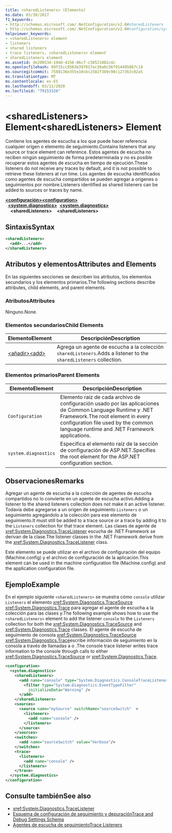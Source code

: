 ```yaml
---
title: <sharedListeners> (Elemento)
ms.date: 03/30/2017
f1_keywords:
- http://schemas.microsoft.com/.NetConfiguration/v2.0#sharedListeners
- http://schemas.microsoft.com/.NetConfiguration/v2.0#configuration/system.diagnostics/sharedListeners
helpviewer_keywords:
- <sharedListeners> element
- listeners
- shared listeners
- trace listeners, <sharedListeners> element
- sharedListeners element
ms.assetid: de200534-19dd-4156-86cf-c50521802c4c
ms.openlocfilehash: 69f15cc9583b397017ac30a0c567914495867c18
ms.sourcegitcommit: 7588136e355e10cbc2582f389c90c127363c02a5
ms.translationtype: MT
ms.contentlocale: es-ES
ms.lasthandoff: 03/12/2020
ms.locfileid: "79153326"
---
```

# <a name="sharedlisteners-element"></a><span data-ttu-id="64114-102">\<sharedListeners> Element</span><span class="sxs-lookup"><span data-stu-id="64114-102">\<sharedListeners> Element</span></span>
<span data-ttu-id="64114-103">Contiene los agentes de escucha a los que puede hacer referencia cualquier origen o elemento de seguimiento.</span><span class="sxs-lookup"><span data-stu-id="64114-103">Contains listeners that any source or trace element can reference.</span></span>  <span data-ttu-id="64114-104">Estos agentes de escucha no reciben ningún seguimiento de forma predeterminada y no es posible recuperar estos agentes de escucha en tiempo de ejecución.</span><span class="sxs-lookup"><span data-stu-id="64114-104">These listeners do not receive any traces by default, and it is not possible to retrieve these listeners at run time.</span></span> <span data-ttu-id="64114-105">Los agentes de escucha identificados como agentes de escucha compartidos se pueden agregar a orígenes o seguimientos por nombre.</span><span class="sxs-lookup"><span data-stu-id="64114-105">Listeners identified as shared listeners can be added to sources or traces by name.</span></span>  
  
[<span data-ttu-id="64114-106">**\<configuración>**</span><span class="sxs-lookup"><span data-stu-id="64114-106">**\<configuration>**</span></span>](../configuration-element.md)  
<span data-ttu-id="64114-107">&nbsp;&nbsp;[**\<system.diagnostics>**](system-diagnostics-element.md)</span><span class="sxs-lookup"><span data-stu-id="64114-107">&nbsp;&nbsp;[**\<system.diagnostics>**](system-diagnostics-element.md)</span></span>  
<span data-ttu-id="64114-108">&nbsp;&nbsp;&nbsp;&nbsp;**\<sharedListeners>**</span><span class="sxs-lookup"><span data-stu-id="64114-108">&nbsp;&nbsp;&nbsp;&nbsp;**\<sharedListeners>**</span></span>  
  
## <a name="syntax"></a><span data-ttu-id="64114-109">Sintaxis</span><span class="sxs-lookup"><span data-stu-id="64114-109">Syntax</span></span>  
  
```xml  
<sharedListeners>
  <add>...</add>  
</sharedListeners>  
```  
  
## <a name="attributes-and-elements"></a><span data-ttu-id="64114-110">Atributos y elementos</span><span class="sxs-lookup"><span data-stu-id="64114-110">Attributes and Elements</span></span>  
 <span data-ttu-id="64114-111">En las siguientes secciones se describen los atributos, los elementos secundarios y los elementos primarios.</span><span class="sxs-lookup"><span data-stu-id="64114-111">The following sections describe attributes, child elements, and parent elements.</span></span>  
  
### <a name="attributes"></a><span data-ttu-id="64114-112">Atributos</span><span class="sxs-lookup"><span data-stu-id="64114-112">Attributes</span></span>  
 <span data-ttu-id="64114-113">Ninguno.</span><span class="sxs-lookup"><span data-stu-id="64114-113">None.</span></span>  
  
### <a name="child-elements"></a><span data-ttu-id="64114-114">Elementos secundarios</span><span class="sxs-lookup"><span data-stu-id="64114-114">Child Elements</span></span>  
  
|<span data-ttu-id="64114-115">Elemento</span><span class="sxs-lookup"><span data-stu-id="64114-115">Element</span></span>|<span data-ttu-id="64114-116">Descripción</span><span class="sxs-lookup"><span data-stu-id="64114-116">Description</span></span>|  
|-------------|-----------------|  
|[<span data-ttu-id="64114-117">\<añadir></span><span class="sxs-lookup"><span data-stu-id="64114-117">\<add></span></span>](add-element-for-listeners-for-trace.md)|<span data-ttu-id="64114-118">Agrega un agente de escucha a la colección `sharedListeners`.</span><span class="sxs-lookup"><span data-stu-id="64114-118">Adds a listener to the `sharedListeners` collection.</span></span>|  
  
### <a name="parent-elements"></a><span data-ttu-id="64114-119">Elementos primarios</span><span class="sxs-lookup"><span data-stu-id="64114-119">Parent Elements</span></span>  
  
|<span data-ttu-id="64114-120">Elemento</span><span class="sxs-lookup"><span data-stu-id="64114-120">Element</span></span>|<span data-ttu-id="64114-121">Descripción</span><span class="sxs-lookup"><span data-stu-id="64114-121">Description</span></span>|  
|-------------|-----------------|  
|`Configuration`|<span data-ttu-id="64114-122">Elemento raíz de cada archivo de configuración usado por las aplicaciones de Common Language Runtime y .NET Framework.</span><span class="sxs-lookup"><span data-stu-id="64114-122">The root element in every configuration file used by the common language runtime and .NET Framework applications.</span></span>|  
|`system.diagnostics`|<span data-ttu-id="64114-123">Especifica el elemento raíz de la sección de configuración de ASP.NET.</span><span class="sxs-lookup"><span data-stu-id="64114-123">Specifies the root element for the ASP.NET configuration section.</span></span>|  
  
## <a name="remarks"></a><span data-ttu-id="64114-124">Observaciones</span><span class="sxs-lookup"><span data-stu-id="64114-124">Remarks</span></span>  
 <span data-ttu-id="64114-125">Agregar un agente de escucha a la colección de agentes de escucha compartidos no lo convierte en un agente de escucha activo.</span><span class="sxs-lookup"><span data-stu-id="64114-125">Adding a listener to the shared listeners collection does not make it an active listener.</span></span> <span data-ttu-id="64114-126">Todavía debe agregarse a un origen de seguimiento `Listeners` o un seguimiento agregándolo a la colección para ese elemento de seguimiento.</span><span class="sxs-lookup"><span data-stu-id="64114-126">It must still be added to a trace source or a trace by adding it to the `Listeners` collection for that trace element.</span></span> <span data-ttu-id="64114-127">Las clases de agente de <xref:System.Diagnostics.TraceListener> escucha de .NET Framework se derivan de la clase.</span><span class="sxs-lookup"><span data-stu-id="64114-127">The listener classes in the .NET Framework derive from the <xref:System.Diagnostics.TraceListener> class.</span></span>  
  
 <span data-ttu-id="64114-128">Este elemento se puede utilizar en el archivo de configuración del equipo (Machine.config) y el archivo de configuración de la aplicación.</span><span class="sxs-lookup"><span data-stu-id="64114-128">This element can be used in the machine configuration file (Machine.config) and the application configuration file.</span></span>  
  
## <a name="example"></a><span data-ttu-id="64114-129">Ejemplo</span><span class="sxs-lookup"><span data-stu-id="64114-129">Example</span></span>  
 <span data-ttu-id="64114-130">En el ejemplo siguiente `<sharedListeners>` se muestra cómo `console` utilizar `Listeners` el elemento <xref:System.Diagnostics.TraceSource> <xref:System.Diagnostics.Trace> para agregar el agente de escucha a la colección para las clases y.</span><span class="sxs-lookup"><span data-stu-id="64114-130">The following example shows how to use the `<sharedListeners>` element to add the listener `console` to the `Listeners` collection for both the <xref:System.Diagnostics.TraceSource> and <xref:System.Diagnostics.Trace> classes.</span></span> <span data-ttu-id="64114-131">El agente de escucha de seguimiento de consola <xref:System.Diagnostics.TraceSource> <xref:System.Diagnostics.Trace>escribe información de seguimiento en la consola a través de llamadas a o .</span><span class="sxs-lookup"><span data-stu-id="64114-131">The console trace listener writes trace information to the console through calls to either <xref:System.Diagnostics.TraceSource> or <xref:System.Diagnostics.Trace>.</span></span>  
  
```xml  
<configuration>  
  <system.diagnostics>  
    <sharedListeners>  
      <add name="console" type="System.Diagnostics.ConsoleTraceListener" >  
        <filter type="System.Diagnostics.EventTypeFilter"  
          initializeData="Warning" />  
      </add>  
    </sharedListeners>  
    <sources>  
      <source name="mySource" switchName="sourceSwitch"  >  
        <listeners>  
          <add name="console" />  
        </listeners>  
      </source>  
    </sources>  
    <switches>  
      <add name="sourceSwitch" value="Verbose"/>  
    </switches>  
    <trace>  
      <listeners>  
        <add name="console" />  
      </listeners>  
    </trace>  
  </system.diagnostics>  
</configuration>
```  
  
## <a name="see-also"></a><span data-ttu-id="64114-132">Consulte también</span><span class="sxs-lookup"><span data-stu-id="64114-132">See also</span></span>

- <xref:System.Diagnostics.TraceListener>
- [<span data-ttu-id="64114-133">Esquema de configuración de seguimiento y depuración</span><span class="sxs-lookup"><span data-stu-id="64114-133">Trace and Debug Settings Schema</span></span>](index.md)
- [<span data-ttu-id="64114-134">Agentes de escucha de seguimiento</span><span class="sxs-lookup"><span data-stu-id="64114-134">Trace Listeners</span></span>](../../../debug-trace-profile/trace-listeners.md)

